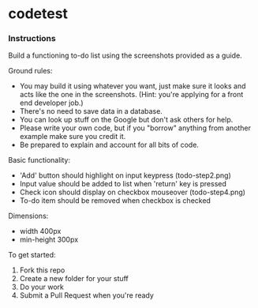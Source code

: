 # codetest

### Instructions

Build a functioning to-do list using the screenshots provided as a guide. 

Ground rules:

* You may build it using whatever you want, just make sure it looks and acts like the one in the screenshots. (Hint: you're applying for a front end developer job.)
* There's no need to save data in a database.
* You can look up stuff on the Google but don't ask others for help. 
* Please write your own code, but if you "borrow" anything from another example make sure you credit it.
* Be prepared to explain and account for all bits of code.

Basic functionality:

* 'Add' button should highlight on input keypress (todo-step2.png)
* Input value should be added to list when 'return' key is pressed
* Check icon should display on checkbox mouseover (todo-step4.png)
* To-do item should be removed when checkbox is checked

Dimensions: 

* width 400px
* min-height 300px

To get started:

1. Fork this repo 
2. Create a new folder for your stuff
3. Do your work
4. Submit a Pull Request when you're ready
